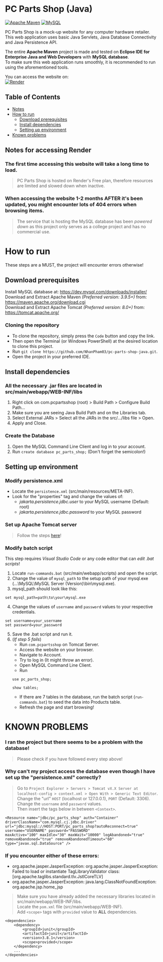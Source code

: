# PC Parts Shop (Java)

[![Apache Maven](https://img.shields.io/badge/apache_maven-C71A36?style=for-the-badge&logo=apachemaven&logoColor=white)](https://maven.apache.org/)
[![MySQL](https://img.shields.io/badge/MySQL-005C84?style=for-the-badge&logo=mysql&logoColor=white)](https://www.mysql.com/)  

PC Parts Shop is a mock-up website for any computer hardware retailer.  
This web application uses basic Java Servlets, Java Database Connectivity and Java Persistence API.  

The entire **Apache Maven** project is made and tested on **Eclipse IDE for Enterprise Java and Web Developers** with **MySQL database**.  
To make sure this web application runs smoothly, it is recommended to run using the aforementioned tools.  

You can access the website on:  
[![Render](https://img.shields.io/badge/Render-46E3B7?style=for-the-badge&logo=render&logoColor=white)](https://pcpartsshop.onrender.com/com.pcpartsshop/)

## Table of Contents
- [Notes](#notes-for-accessing-render)
- [How to run](#how-to-run)
    - [Download prerequisites](#download-prerequisites)
    - [Install dependencies](#install-dependencies)
    - [Setting up environment](#setting-up-environment)
- [Known problems](#known-problems)

## Notes for accessing Render
### The first time accessing this website will take a long time to load.
> PC Parts Shop is hosted on Render's Free plan, therefore resources are limited and slowed down when inactive.

### When accessing the website 1-2 months AFTER it's been updated, you might encounter lots of 404 errors when browsing items.
> The service that is hosting the MySQL database has been _powered down_ as this project only serves as a college project and has no commercial use.

# How to run
These steps are a MUST, the project will encounter errors otherwise!

## Download prerequisites
Install MySQL database at: https://dev.mysql.com/downloads/installer/  
Download and Extract Apache Maven *(Preferred version: 3.9.5+)* from: https://maven.apache.org/download.cgi  
Download and Extract Apache Tomcat *(Preferred version: 8.0+)* from: https://tomcat.apache.org/

### Cloning the repository
- To clone the repository, simply press the `Code` button and copy the link.
- Then open the Terminal (or Windows PowerShell) at the desired location to clone this project.
- Run `git clone https://github.com/NhanPham03/pc-parts-shop-java.git`.
- Open the project in your preferred IDE.

## Install dependencies
### All the necessary .jar files are located in src/main/webapp/WEB-INF/libs
1. Right click on com.pcpartsshop (root) > Build Path > Configure Build Path...
2. Make sure you are seeing Java Build Path and on the Libraries tab.
3. Select External JARs > Select all the JARs in the src/.../libs file > Open.
4. Apply and Close.

### Create the Database
1. Open the MySQL Command Line Client and log in to your account.
2. Run `create database pc_parts_shop;` (Don't forget the semicolon!)

## Setting up environment
### Modify persistence.xml
- Locate the `persistence.xml` (src/main/resources/META-INF).
- Look for the "properties" tag and change the values of:
    + *jakarta.persistence.jdbc.user* to your MySQL username (Default: root)
    + *jakarta.persistence.jdbc.password* to your MySQL password

### Set up Apache Tomcat server
> Follow the steps [here](https://www.javatpoint.com/how-to-configure-tomcat-server-in-eclipse-ide#:~:text=For%20configuring%20the%20tomcat%20server,%2D%3E%20addAll%20%2D%3E%20Finish.)!

### Modify batch script
This step requires _Visual Studio Code_ or any code editor that can _edit .bat scripts_!
1. Locate `run-commands.bat` (src/main/webapp/scripts) and open the script.
2. Change the value of `mysql_path` to the setup path of your mysql.exe (...\MySQL\MySQL Server (Version)\bin\mysql.exe).
3. mysql_path should look like this:
```
set mysql_path=path\to\your\mysql.exe
```
4. Change the values of `username` and `password` values to your respective credentials.
```
set username=your_username
set password=your_password
```
5. Save the .bat script and run it.
6. (_If step 5 fails_)
    + Run `com.pcpartsshop` on Tomcat Server.
    + Access the website on your browser.
    + Navigate to Account.
    + Try to log in (It might throw an error).
    + Open MySQL Command Line Client.
    + Run
    ```
    use pc_parts_shop;

    show tables;
    ```
    + If there are 7 tables in the database, run the batch script (`run-commands.bat`) to seed the data into Products table.
    + Refresh the page and start browsing!

# KNOWN PROBLEMS
### I ran the project but there seems to be a problem with the database!
> Please check if you have followed every step above!

### Why can't my project access the database even though I have set up the "persistence.xml" correctly?
> Go to `Project Explorer > Servers > Tomcat vX.X Server at localhost-config > context.xml > Open With > Generic Text Editor`.  
> Change the "url" `HOST` (localhost or 127.0.0.1), `PORT` (Default: 3306).  
> Change the `username` and `password` values.  
> Then insert the tags below in between `<Context>`.  
```
<Resource name="jdbc/pc_parts_shop" auth="Container" driverClassName="com.mysql.cj.jdbc.Driver" 
url="jdbc:mysql://HOST:PORT/pc_parts_shop?autoReconnect=true" 
username="USERNAME" password="PASSWORD" 
maxActive="100" maxIdle="30" maxWait="10000" logAbandoned="true" removeAbandoned="true" removeAbandonedTimeout="60" type="javax.sql.DataSource" />
```

### If you encounter either of these errors:
- org.apache.jasper.JasperException: org.apache.jasper.JasperException: Failed to load or instantiate TagLibraryValidator class: [org.apache.taglibs.standard.tlv.JstlCoreTLV]
- org.apache.jasper.JasperException: java.lang.ClassNotFoundException: org.apache.jsp.home_jsp
> Make sure you have already added the necessary libraries located in src/main/webapp/WEB-INF/libs.  
> Locate the `pom.xml` file (src/main/webapp/WEB-INF).  
> Add `<scope>` tags with `provided` value to **ALL** dependencies.  
```
<dependencies>
    <dependency>
        <groupId>junit</groupId>
        <artifactId>junit</artifactId>
        <version>3.8.1</version>
        <scope>provided</scope>
    </dependency>
    ...
</dependencies>
```
